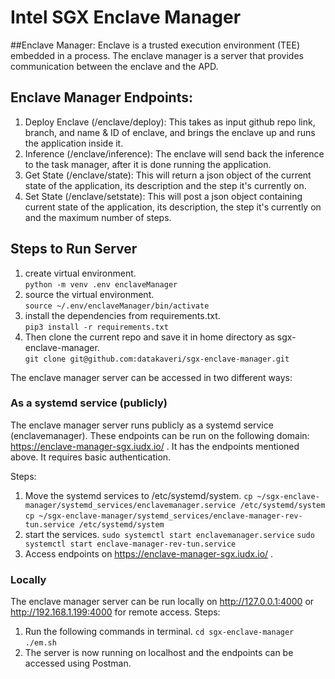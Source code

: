 # Intel SGX Enclave Manager

##Enclave Manager:
Enclave is a trusted execution environment (TEE) embedded in a process. The enclave manager is a server that provides communication between the enclave and the APD.

## Enclave Manager Endpoints:

1. Deploy Enclave (/enclave/deploy): This takes as input github repo link, branch, and name & ID of enclave, and brings the enclave up and runs the application inside it.
2. Inference (/enclave/inference): The enclave will send back the inference to the task manager, after it is done running the application.
3. Get State (/enclave/state): This will return a json object of the current state of the application, its description and the step it's currently on.
4. Set State (/enclave/setstate): This will post a json object containing current state of the application, its description, the step it's currently on and the maximum number of steps.

## Steps to Run Server
1. create virtual environment.  
      `python -m venv .env enclaveManager`
2. source the virtual environment.  
      `source ~/.env/enclaveManager/bin/activate`
3. install the dependencies from requirements.txt.  
      `pip3 install -r requirements.txt`  
4. Then clone the current repo and save it in home directory as sgx-enclave-manager.  
      `git clone git@github.com:datakaveri/sgx-enclave-manager.git`

The enclave manager server can be accessed in two different ways:

### As a systemd service (publicly)

The enclave manager server runs publicly as a systemd service (enclavemanager). These endpoints can be run on the following domain: https://enclave-manager-sgx.iudx.io/ . It has the endpoints mentioned above. It requires basic authentication.

Steps:
1. Move the systemd services to /etc/systemd/system.
   `cp ~/sgx-enclave-manager/systemd_services/enclavemanager.service /etc/systemd/system`
   `cp ~/sgx-enclave-manager/systemd_services/enclave-manager-rev-tun.service /etc/systemd/system`
2. start the services.
   `sudo systemctl start enclavemanager.service`
   `sudo systemctl start enclave-manager-rev-tun.service`
3. Access endpoints on https://enclave-manager-sgx.iudx.io/ .

### Locally
The enclave manager server can be run locally on http://127.0.0.1:4000 or http://192.168.1.199:4000 for remote access. Steps:

1. Run the following commands in terminal.
   `cd sgx-enclave-manager`
   `./em.sh`
2. The server is now running on localhost and the endpoints can be accessed using Postman.
